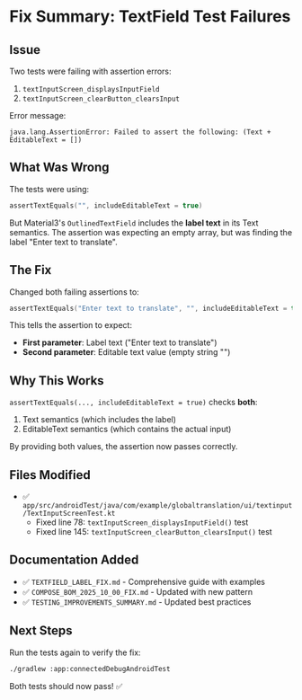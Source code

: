 # Fix Summary: TextField Test Failures

## Issue
Two tests were failing with assertion errors:
1. `textInputScreen_displaysInputField`
2. `textInputScreen_clearButton_clearsInput`

Error message:
```
java.lang.AssertionError: Failed to assert the following: (Text + EditableText = [])
```

## What Was Wrong
The tests were using:
```kotlin
assertTextEquals("", includeEditableText = true)
```

But Material3's `OutlinedTextField` includes the **label text** in its Text semantics. The assertion was expecting an empty array, but was finding the label "Enter text to translate".

## The Fix
Changed both failing assertions to:
```kotlin
assertTextEquals("Enter text to translate", "", includeEditableText = true)
```

This tells the assertion to expect:
- **First parameter**: Label text ("Enter text to translate")
- **Second parameter**: Editable text value (empty string "")

## Why This Works
`assertTextEquals(..., includeEditableText = true)` checks **both**:
1. Text semantics (which includes the label)
2. EditableText semantics (which contains the actual input)

By providing both values, the assertion now passes correctly.

## Files Modified
- ✅ `app/src/androidTest/java/com/example/globaltranslation/ui/textinput/TextInputScreenTest.kt`
  - Fixed line 78: `textInputScreen_displaysInputField()` test
  - Fixed line 145: `textInputScreen_clearButton_clearsInput()` test

## Documentation Added
- ✅ `TEXTFIELD_LABEL_FIX.md` - Comprehensive guide with examples
- ✅ `COMPOSE_BOM_2025_10_00_FIX.md` - Updated with new pattern
- ✅ `TESTING_IMPROVEMENTS_SUMMARY.md` - Updated best practices

## Next Steps
Run the tests again to verify the fix:
```bash
./gradlew :app:connectedDebugAndroidTest
```

Both tests should now pass! ✅
